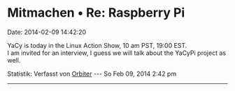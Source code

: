 Mitmachen • Re: Raspberry Pi
============================

Date: 2014-02-09 14:42:20

YaCy is today in the Linux Action Show, 10 am PST, 19:00 EST.\
I am invited for an interview, I guess we will talk about the YaCyPi
project as well.

Statistik: Verfasst von
[Orbiter](http://forum.yacy-websuche.de/memberlist.php?mode=viewprofile&u=2)
--- So Feb 09, 2014 2:42 pm

------------------------------------------------------------------------
